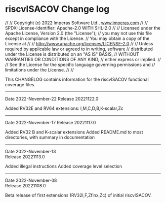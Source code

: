 # riscvISACOV Change log
//
// Copyright (c) 2022 Imperas Software Ltd., www.imperas.com
// 
// SPDX-License-Identifier: Apache-2.0 WITH SHL-2.0
//
// Licensed under the Apache License, Version 2.0 (the "License");
// you may not use this file except in compliance with the License.
// You may obtain a copy of the License at
//
//   http://www.apache.org/licenses/LICENSE-2.0
//
// Unless required by applicable law or agreed to in writing, software
// distributed under the License is distributed on an "AS IS" BASIS,
// WITHOUT WARRANTIES OR CONDITIONS OF ANY KIND,
// either express or implied.
//
// See the License for the specific language governing permissions and
// limitations under the License.
//
//


This CHANGELOG contains information for the riscvISACOV functional coverage files.

---
Date 2022-November-22
Release 20221122.0

Added RV32E and RV64 extensions: I,M,C,D,B,K-scalar,Zc

---
Date 2022-November-17 
Release 20221117.0

Added RV32 B and K-scalar extensions
Added README.md to most directories, with summary in documentation

---
Date 2022-November-13  
Release 20221113.0

Added illegal instructions
Added coverage level selection

---
Date 2022-November-08  
Release 20221108.0  

Beta release of first extensions (RV32I,F,Zfinx,Zc) of initial riscvISACOV.


